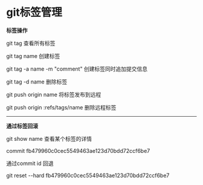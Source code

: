 # git标签管理

**标签操作**

git tag   查看所有标签

git tag name   创建标签

git tag -a name -m "comment"   创建标签同时追加提交信息

git tag -d name    删除标签

git push origin name 将标签发布到远程

git push origin :refs/tags/name  删除远程标签

***

**通过标签回滚**

git show name  查看某个标签的详情

commit  fb479960c0cec5549463ae123d70bdd72ccf6be7

通过commit id 回退

git reset --hard  fb479960c0cec5549463ae123d70bdd72ccf6be7

